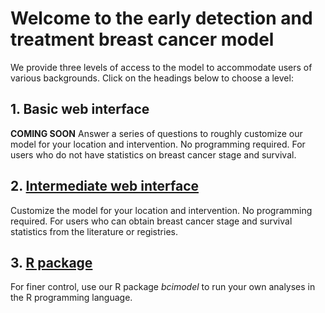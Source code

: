 # Welcome to the early detection and treatment breast cancer model
We provide three levels of access to the model to accommodate users of various backgrounds. Click on the headings below to choose a level:

## 1. Basic web interface
**COMING SOON** Answer a series of questions to roughly customize our model for your location and intervention. No programming required. For users who do not have statistics on breast cancer stage and survival.

## 2. [Intermediate web interface](http://cancerpolicy.shinyapps.io/breastcancer/)
Customize the model for your location and intervention. No programming required. For users who can obtain breast cancer stage and survival statistics from the literature or registries.

## 3. [R package](https://github.com/cancerpolicy/bcimodel)
For finer control, use our R package _bcimodel_ to run your own analyses in the R programming language.
